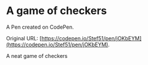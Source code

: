 # A game of checkers

A Pen created on CodePen.

Original URL: [https://codepen.io/Stef51/pen/jOKbEYM](https://codepen.io/Stef51/pen/jOKbEYM).

A neat game of checkers

